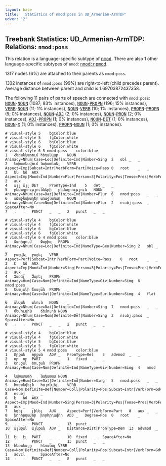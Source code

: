 ```yaml
---
layout: base
title:  'Statistics of nmod:poss in UD_Armenian-ArmTDP'
udver: '2'
---
```


## Treebank Statistics: UD_Armenian-ArmTDP: Relations: `nmod:poss`

This relation is a language-specific subtype of <tt><a href="hy_armtdp-dep-nmod.html">nmod</a></tt>.
There are also 1 other language-specific subtypes of `nmod`: <tt><a href="hy_armtdp-dep-nmod-npmod.html">nmod:npmod</a></tt>.

1317 nodes (6%) are attached to their parents as `nmod:poss`.

1302 instances of `nmod:poss` (99%) are right-to-left (child precedes parent).
Average distance between parent and child is 1.69703872437358.

The following 11 pairs of parts of speech are connected with `nmod:poss`: <tt><a href="hy_armtdp-pos-NOUN.html">NOUN</a></tt>-<tt><a href="hy_armtdp-pos-NOUN.html">NOUN</a></tt> (1087; 83% instances), <tt><a href="hy_armtdp-pos-NOUN.html">NOUN</a></tt>-<tt><a href="hy_armtdp-pos-PROPN.html">PROPN</a></tt> (196; 15% instances), <tt><a href="hy_armtdp-pos-VERB.html">VERB</a></tt>-<tt><a href="hy_armtdp-pos-NOUN.html">NOUN</a></tt> (11; 1% instances), <tt><a href="hy_armtdp-pos-NOUN.html">NOUN</a></tt>-<tt><a href="hy_armtdp-pos-VERB.html">VERB</a></tt> (10; 1% instances), <tt><a href="hy_armtdp-pos-PROPN.html">PROPN</a></tt>-<tt><a href="hy_armtdp-pos-PROPN.html">PROPN</a></tt> (5; 0% instances), <tt><a href="hy_armtdp-pos-NOUN.html">NOUN</a></tt>-<tt><a href="hy_armtdp-pos-ADJ.html">ADJ</a></tt> (2; 0% instances), <tt><a href="hy_armtdp-pos-NOUN.html">NOUN</a></tt>-<tt><a href="hy_armtdp-pos-PRON.html">PRON</a></tt> (2; 0% instances), <tt><a href="hy_armtdp-pos-ADJ.html">ADJ</a></tt>-<tt><a href="hy_armtdp-pos-PROPN.html">PROPN</a></tt> (1; 0% instances), <tt><a href="hy_armtdp-pos-NOUN.html">NOUN</a></tt>-<tt><a href="hy_armtdp-pos-DET.html">DET</a></tt> (1; 0% instances), <tt><a href="hy_armtdp-pos-NOUN.html">NOUN</a></tt>-<tt><a href="hy_armtdp-pos-X.html">X</a></tt> (1; 0% instances), <tt><a href="hy_armtdp-pos-PROPN.html">PROPN</a></tt>-<tt><a href="hy_armtdp-pos-NOUN.html">NOUN</a></tt> (1; 0% instances).


~~~ conllu
# visual-style 5	bgColor:blue
# visual-style 5	fgColor:white
# visual-style 6	bgColor:blue
# visual-style 6	fgColor:white
# visual-style 6 5 nmod:poss	color:blue
1	Հեռանկարում	հեռանկար	NOUN	_	Animacy=Nhum|Case=Loc|Definite=Ind|Number=Sing	2	obl	_	_
2	նախատեսվում	նախատեսել	VERB	_	Aspect=Imp|Subcat=Intr|VerbForm=Part|Voice=Pass	0	root	_	_
3	են	եմ	AUX	_	Aspect=Imp|Mood=Ind|Number=Plur|Person=3|Polarity=Pos|Tense=Pres|VerbForm=Fin	2	aux	_	_
4	այլ	այլ	DET	_	PronType=Ind	5	det	_	_
5	բեմադրությունների	բեմադրություն	NOUN	_	Animacy=Nhum|Case=Dat|Definite=Ind|Number=Plur	6	nmod:poss	_	_
6	առաջնախաղեր	առաջնախաղ	NOUN	_	Animacy=Nhum|Case=Nom|Definite=Ind|Number=Plur	2	nsubj:pass	_	SpaceAfter=No
7	:	:	PUNCT	_	_	2	punct	_	_

~~~


~~~ conllu
# visual-style 4	bgColor:blue
# visual-style 4	fgColor:white
# visual-style 6	bgColor:blue
# visual-style 6	fgColor:white
# visual-style 6 4 nmod:poss	color:blue
1	Փարիզում	Փարիզ	PROPN	_	Animacy=Nhum|Case=Loc|Definite=Ind|NameType=Geo|Number=Sing	2	obl	_	_
2	բացվել	բացել	VERB	_	Aspect=Perf|Subcat=Intr|VerbForm=Part|Voice=Pass	0	root	_	_
3	է	եմ	AUX	_	Aspect=Imp|Mood=Ind|Number=Sing|Person=3|Polarity=Pos|Tense=Pres|VerbForm=Fin	2	aux	_	_
4	Զաբել	Զաբել	PROPN	_	Animacy=Hum|Case=Nom|Definite=Ind|NameType=Giv|Number=Sing	6	nmod:poss	_	_
5	Եսայանի	Եսայան	PROPN	_	Animacy=Hum|Case=Dat|Definite=Ind|NameType=Sur|Number=Sing	4	flat	_	_
6	անվան	անուն	NOUN	_	Animacy=Nhum|Case=Dat|Definite=Ind|Number=Sing	7	nmod:poss	_	_
7	ճեմուղին	ճեմուղի	NOUN	_	Animacy=Nhum|Case=Nom|Definite=Def|Number=Sing	2	nsubj:pass	_	SpaceAfter=No
8	։	։	PUNCT	_	_	2	punct	_	_

~~~


~~~ conllu
# visual-style 4	bgColor:blue
# visual-style 4	fgColor:white
# visual-style 5	bgColor:blue
# visual-style 5	fgColor:white
# visual-style 5 4 nmod:poss	color:blue
1	Որքան	որքան	ADV	_	PronType=Rel	5	advmod	_	_
2	որ	որ	PART	_	_	1	fixed	_	_
3	Շուշան	Շուշան	PROPN	_	Animacy=Hum|Case=Nom|Definite=Ind|NameType=Giv|Number=Sing	4	nmod	_	_
4	նախատատի	նախատատ	NOUN	_	Animacy=Hum|Case=Dat|Definite=Ind|Number=Sing	5	nmod:poss	_	_
5	հայտնվելն	հայտնվել	VERB	_	Case=Nom|Definite=Def|Number=Coll|Polarity=Pos|Subcat=Intr|VerbForm=Gdv|Voice=Mid	8	nsubj	_	_
6	է	եմ	AUX	_	Aspect=Imp|Mood=Ind|Number=Sing|Person=3|Polarity=Pos|Tense=Pres|VerbForm=Fin	8	aux	_	_
7	եղել	լինել	AUX	_	Aspect=Perf|VerbForm=Part	8	aux	_	_
8	խորհրդավոր	խորհրդավոր	ADJ	_	Degree=Pos	0	root	_	SpaceAfter=No
9	,	,	PUNCT	_	_	13	punct	_	_
10	այնքան	այնքան	ADV	_	Distance=Dist|PronType=Dem	13	advmod	_	_
11	էլ	էլ	PART	_	_	10	fixed	_	SpaceAfter=No
12	՝	՝	PUNCT	_	_	13	punct	_	_
13	հեռանալը	հեռանալ	VERB	_	Case=Nom|Definite=Def|Number=Coll|Polarity=Pos|Subcat=Intr|VerbForm=Gdv|Voice=Mid	1	advcl	_	SpaceAfter=No
14	։	։	PUNCT	_	_	8	punct	_	_

~~~


